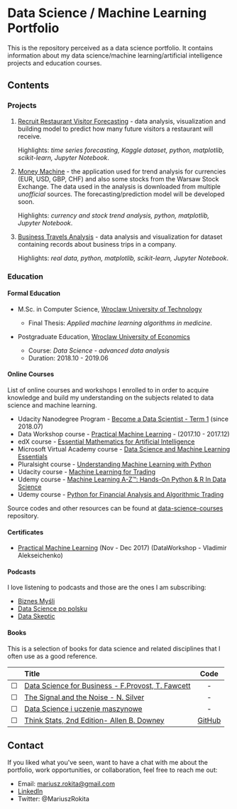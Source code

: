 # Data Science / Machine Learning Portfolio

This is the repository perceived as a data science portfolio. It contains information about my data science/machine learning/artificial intelligence projects and education courses.

## Contents

### Projects

1. [Recruit Restaurant Visitor Forecasting](https://github.com/mariuszrokita/kaggle-recruit-restaurant-visitor-forecasting) - data analysis, visualization and building model to predict how many future visitors a restaurant will receive.

    Highlights: *time series forecasting, Kaggle dataset, python, matplotlib, scikit-learn, Jupyter Notebook*.

1. [Money Machine](https://github.com/mariuszrokita/money-machine) - the application used for trend analysis for currencies (EUR, USD, GBP, CHF) and also some stocks from the Warsaw Stock Exchange. The data used in the analysis is downloaded from multiple *unofficial* sources. The forecasting/prediction model will be developed soon.

    Highlights: *currency and stock trend analysis, python, matplotlib, Jupyter Notebook*.

1. [Business Travels Analysis](https://github.com/mariuszrokita/business-travels) - data analysis and visualization for dataset containing records about business trips in a company.

    Highlights: *real data, python, matplotlib, scikit-learn, Jupyter Notebook*.

### Education

#### Formal Education

* M.Sc. in Computer Science, [Wroclaw University of Technology](http://pwr.edu.pl/)
  * Final Thesis: *Applied machine learning algorithms in medicine*.

* Postgraduate Education, [Wroclaw University of Economics](http://www.ue.wroc.pl/university/)
  * Course: *Data Science - advanced data analysis*
  * Duration: 2018.10 - 2019.06

#### Online Courses

List of online courses and workshops I enrolled to in order to acquire knowledge and build my understanding on the subjects related to data science and machine learning.

* Udacity Nanodegree Program - [Become a Data Scientist - Term 1](https://eu.udacity.com/course/data-scientist-nanodegree--nd025) (since 2018.07)
* Data Workshop course - [Practical Machine Learning](http://dataworkshop.eu/) - (2017.10 - 2017.12)
* edX course - [Essential Mathematics for Artificial Intelligence](https://courses.edx.org/courses/course-v1:Microsoft+DAT256x+1T2018a/course/)
* Microsoft Virtual Academy course - [Data Science and Machine Learning Essentials](https://mva.microsoft.com/en-us/training-courses/data-science-and-machine-learning-essentials-14100)
* Pluralsight course - [Understanding Machine Learning with Python](https://www.pluralsight.com/courses/python-understanding-machine-learning)
* Udacity course - [Machine Learning for Trading](https://eu.udacity.com/course/machine-learning-for-trading--ud501)
* Udemy course - [Machine Learning A-Z™: Hands-On Python & R In Data Science](https://www.udemy.com/machinelearning/)
* Udemy course - [Python for Financial Analysis and Algorithmic Trading](https://www.udemy.com/python-for-finance-and-trading-algorithms/)

Source codes and other resources can be found at [data-science-courses](https://github.com/mariuszrokita/data-science-courses) repository.

#### Certificates

* [Practical Machine Learning](https://drive.google.com/file/d/1xtu0mcP19sPp-Tpu8k0aVWetpBxhVisF/view?usp=sharing) (Nov - Dec 2017) (DataWorkshop - Vladimir Alekseichenko)

#### Podcasts

I love listening to podcasts and those are the ones I am subscribing:

* [Biznes Myśli](https://itunes.apple.com/us/podcast/biznes-my%C5%9Bli/id1215290277?mt=2)
* [Data Science po polsku](https://itunes.apple.com/pl/podcast/data-science-po-polsku/id1212135978?mt=2)
* [Data Skeptic](https://itunes.apple.com/pl/podcast/data-skeptic/id890348705?mt=2)

#### Books

This is a selection of books for data science and related disciplines that I often use as a good reference.

|          |                                                          Title                                                                         |                        Code                           |
|:--------:|:---------------------------------------------------------------------------------------------------------------------------------------|:-----------------------------------------------------:|
| &#x2610; | [Data Science for Business - F.Provost, T. Fawcett](https://www.amazon.com/Data-Science-Business-Data-Analytic-Thinking/dp/1449361323) |                          -                            |
| &#x2610; | [The Signal and the Noise - N. Silver](https://www.amazon.com/Signal-Noise-Many-Predictions-Fail-but/dp/0143125087)                    |                          -                            |
| &#x2610; | [Data Science i uczenie maszynowe](https://ksiegarnia.pwn.pl/Data-Science-i-uczenie-maszynowe,706763082,p.html)                        |                          -                            |
| &#x2610; | [Think Stats, 2nd Edition- Allen B. Downey](https://greenteapress.com/wp/think-stats-2e/)                                              |  [GitHub](https://github.com/AllenDowney/ThinkStats2) |

## Contact

If you liked what you've seen, want to have a chat with me about the portfolio, work opportunities, or collaboration, feel free to reach me out:

* Email: mariusz.rokita@gmail.com
* [LinkedIn](https://www.linkedin.com/in/mariuszrokita/)
* Twitter: @MariuszRokita
